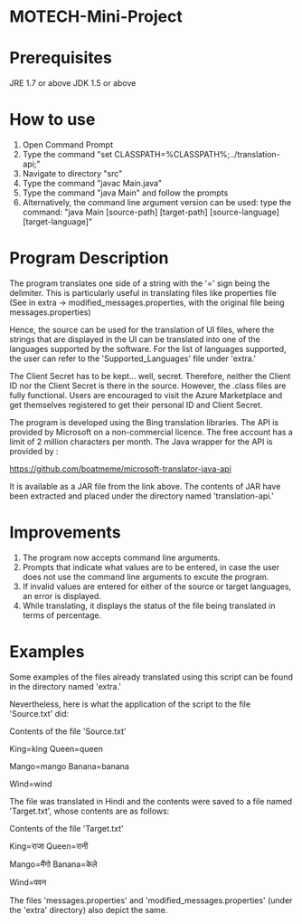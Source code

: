 MOTECH-Mini-Project
===================


Prerequisites
=============
JRE 1.7 or above
JDK 1.5 or above

How to use
==========
1. Open Command Prompt
2. Type the command "set CLASSPATH=%CLASSPATH%;../translation-api;"
3. Navigate to directory "src"
4. Type the command "javac Main.java"
5. Type the command "java Main" and follow the prompts
6. Alternatively, the command line argument version can be used: type the command:
	"java Main [source-path] [target-path] [source-language] [target-language]"

Program Description
====================
The program translates one side of a string with the '=' sign being the delimiter. This is particularly useful in translating files like properties file (See in extra -> modified_messages.properties, with the original file being messages.properties)

Hence, the source can be used for the translation of UI files, where the strings that are displayed in the UI can be translated into one of the languages supported by the software. For the list of languages supported, the user can refer to the 'Supported_Languages' file under 'extra.'

The Client Secret has to be kept... well, secret. Therefore, neither the Client ID nor the Client Secret is there in the source. However, the .class files are fully functional. Users are encouraged to visit the Azure Marketplace and get themselves registered to get their personal ID and Client Secret.

The program is developed using the Bing translation libraries. The API is provided by Microsoft on a non-commercial licence. The free account has a limit of 2 million characters per month. The Java wrapper for the API is provided by :

https://github.com/boatmeme/microsoft-translator-java-api

It is available as a JAR file from the link above. The contents of JAR have been extracted and placed under the directory named 'translation-api.'

Improvements
=============

1. The program now accepts command line arguments.
2. Prompts that indicate what values are to be entered, in case the user does not use the command line arguments to excute the program.
3. If invalid values are entered for either of the source or target languages, an error is displayed.
4. While translating, it displays the status of the file being translated in terms of percentage.

Examples
=========
Some examples of the files already translated using this script can be found in the directory named 'extra.'

Nevertheless, here is what the application of the script to the file 'Source.txt' did:

Contents of the file 'Source.txt'

King=king
Queen=queen

Mango=mango
Banana=banana

Wind=wind

The file was translated in Hindi and the contents were saved to a file named 'Target.txt', whose contents are as follows:

Contents of the file 'Target.txt'

King=राजा
Queen=रानी

Mango=मैंगो
Banana=केले

Wind=पवन

The files 'messages.properties' and 'modified_messages.properties' (under the 'extra' directory) also depict the same. 
